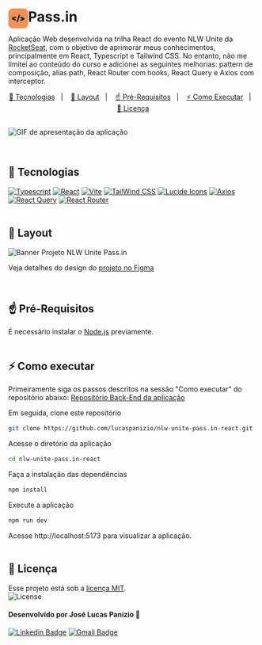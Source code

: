 <div>  
  <img src="public/nlw-unite-icon.svg" alt="Logo NLW Unite" align="left" width="40px"/>
  <h1 align="left">Pass.in</h1>
</div>
<p align="left">  
  Aplicação Web desenvolvida na trilha React do evento NLW Unite da <a href="https://www.rocketseat.com.br/">RocketSeat</a>, com o objetivo de aprimorar meus conhecimentos, principalmente em React, Typescript e Tailwind CSS. No entanto, não me limitei ao conteúdo do curso e adicionei as seguintes melhorias: pattern de composição, alias path, React Router com hooks, React Query e Axios com interceptor.
</p>

<p align="center">
  <a href="#-tecnologias">🚀 Tecnologias</a>&nbsp;&nbsp;&nbsp;|&nbsp;&nbsp;&nbsp;
  <a href="#--layout">🎨 Layout</a>&nbsp;&nbsp;&nbsp;|&nbsp;&nbsp;&nbsp;
  <a href="#-pré-requisitos">☝ Pré-Requisitos</a>&nbsp;&nbsp;&nbsp;|&nbsp;&nbsp;&nbsp;
  <a href="#-como-executar">⚡ Como Executar</a>&nbsp;&nbsp;&nbsp;|&nbsp;&nbsp;&nbsp;
  <a href="#-licença">📜 Licença</a>
  <br><br>

![GIF de apresentação da aplicação](https://github.com/lucaspanizio/nlw-unite-pass.in-react/assets/32407181/31eebc8c-ab5f-47cd-ba45-43dac79c3123)
</p>
<br>

## 🚀 Tecnologias

<div>
  <a href="https://www.typescriptlang.org/" target="_blank"><img src="https://img.shields.io/badge/Typescript-%233178C6?style=for-the-badge&logo=Typescript&logoColor=%23fff" alt="Typescript"/></a>
  <a href="https://react.dev/" target="_blank"><img src="https://img.shields.io/badge/React-20232A?style=for-the-badge&logo=react&logoColor=61DAFB" alt="React"/></a>
  <a href="https://vitejs.dev/" target="_blank"><img src="https://img.shields.io/badge/Vite-%23646CFF?style=for-the-badge&logo=vite&logoColor=%23ffc720" alt="Vite"/></a>
  <a href="https://tailwindcss.com/" target="_blank"><img src="https://img.shields.io/badge/tailwindcss-%2338B2AC.svg?style=for-the-badge&logo=tailwind-css&logoColor=white" alt="TailWind CSS"></a>
  <a href="https://lucide.dev/" target="_blank"><img src="https://img.shields.io/badge/lucide%20icons-161618.svg?style=for-the-badge&logoColor=white" alt="Lucide Icons"/></a>
  <a href="https://axios-http.com/" target="_blank"><img src="https://img.shields.io/badge/axios-671ddf?&style=for-the-badge&logo=axios&logoColor=white" alt="Axios"/></a>
  <a href="https://tanstack.com/" target="_blank"><img src="https://img.shields.io/badge/-React%20Query-FF4154?style=for-the-badge&logo=react%20query&logoColor=white" alt="React Query"/></a>  
  <a href="https://reactrouter.com/" target="_blank"><img src="https://img.shields.io/badge/React_Router-CA4245?style=for-the-badge&logo=react-router&logoColor=white" alt="React Router"/></a>
</div>
<br>

## 🎨 Layout

<img src="https://github.com/lucaspanizio/nlw-unite-pass.in-react/assets/32407181/e96a599c-e780-4a31-b4a5-8aad945377f9" alt="Banner Projeto NLW Unite Pass.in" title="Banner Projeto NLW Unite Pass.in">  
<p>Veja detalhes do design do <a href="https://www.figma.com/file/HE0J9JzhUpJJ7W31dr5hVZ/pass.in">projeto no Figma</a></p>
<br>

## ☝ Pré-Requisitos

É necessário instalar o <a href="https://nodejs.org/en">Node.js</a> previamente.
<br><br>

## ⚡ Como executar

Primeiramente siga os passos descritos na sessão "Como executar" do repositório abaixo:
<a href="https://github.com/lucaspanizio/nlw-unite-pass.in-nodejs.git">Repositório Back-End da aplicação</a>

Em seguida, clone este repositório

```bash
git clone https://github.com/lucaspanizio/nlw-unite-pass.in-react.git
```

Acesse o diretório da aplicação

```bash
cd nlw-unite-pass.in-react
```

Faça a instalação das dependências

```bash
npm install
```

Execute a aplicação

```bash
npm run dev
```

Acesse http://localhost:5173 para visualizar a aplicação.
<br><br>

<!--
## 🔮 Implementações futuras:
- [ ] Página Eventos
- [ ] Ações de incluir, editar e remover eventos e participantes
<br>
-->

## 📜 Licença

<p>Esse projeto está sob a <a href="https://github.com/lucaspanizio/nlw-unite-pass.in-react/blob/main/LICENSE">licença MIT</a>.<br>
<img alt="License" src="https://img.shields.io/static/v1?label=license&message=MIT&color=49AA26&labelColor=000000">
</p>

#### Desenvolvido por José Lucas Panizio 🖖

[![Linkedin Badge](https://img.shields.io/badge/-LinkedIn-blue?style=flat-square&logo=Linkedin&logoColor=white&link=https://www.linkedin.com/in/lucaspanizio/)](https://www.linkedin.com/in/lucaspanizio/)
[![Gmail Badge](https://img.shields.io/badge/-Gmail-ff0000?style=flat-square&labelColor=ff0000&logo=gmail&logoColor=white&link=mailto:lucaspanizio@gmail.com)](mailto:lucaspanizio@gmail.com)
